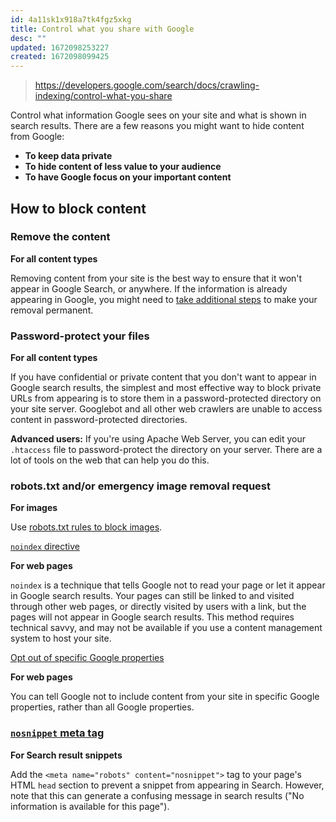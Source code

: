 ```yaml
---
id: 4a11sk1x918a7tk4fgz5xkg
title: Control what you share with Google
desc: ""
updated: 1672098253227
created: 1672098099425
---
```


> https://developers.google.com/search/docs/crawling-indexing/control-what-you-share

Control what information Google sees on your site and what is shown in search results. There are a few reasons you might want to hide content from Google:

- **To keep data private**
- **To hide content of less value to your audience**
- **To have Google focus on your important content**

## How to block content

### Remove the content

**For all content types**

Removing content from your site is the best way to ensure that it won't appear in Google Search, or anywhere. If the information is already appearing in Google, you might need to [take additional steps](https://developers.google.com/search/docs/crawling-indexing/remove-information) to make your removal permanent.

### Password-protect your files

**For all content types**

If you have confidential or private content that you don't want to appear in Google search results, the simplest and most effective way to block private URLs from appearing is to store them in a password-protected directory on your site server. Googlebot and all other web crawlers are unable to access content in password-protected directories.

**Advanced users:** If you're using Apache Web Server, you can edit your `.htaccess` file to password-protect the directory on your server. There are a lot of tools on the web that can help you do this.

### robots.txt and/or emergency image removal request

**For images**

Use [robots.txt rules to block images](https://developers.google.com/search/docs/crawling-indexing/prevent-images-on-your-page).

[`noindex` directive](https://developers.google.com/search/docs/crawling-indexing/block-indexing)

**For web pages**

`noindex` is a technique that tells Google not to read your page or let it appear in Google search results. Your pages can still be linked to and visited through other web pages, or directly visited by users with a link, but the pages will not appear in Google search results. This method requires technical savvy, and may not be available if you use a content management system to host your site.

[Opt out of specific Google properties](https://support.google.com/webmasters/answer/3035947)

**For web pages**

You can tell Google not to include content from your site in specific Google properties, rather than all Google properties.

### [`nosnippet` meta tag](https://developers.google.com/search/docs/appearance/snippet#nosnippet)

**For Search result snippets**

Add the `<meta name="robots" content="nosnippet">` tag to your page's HTML `head` section to prevent a snippet from appearing in Search. However, note that this can generate a confusing message in search results ("No information is available for this page").
